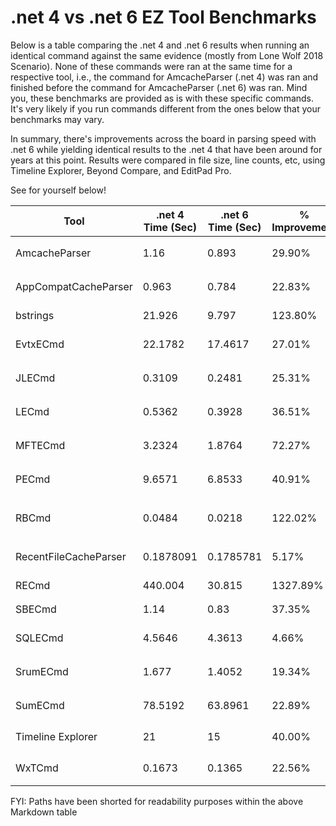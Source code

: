 # .net 4 vs .net 6 EZ Tool Benchmarks

Below is a table comparing the .net 4 and .net 6 results when running an identical command against the same evidence (mostly from Lone Wolf 2018 Scenario). None of these commands were ran at the same time for a respective tool, i.e., the command for AmcacheParser (.net 4) was ran and finished before the command for AmcacheParser (.net 6) was ran. Mind you, these benchmarks are provided as is with these specific commands. It's very likely if you run commands different from the ones below that your benchmarks may vary. 

In summary, there's improvements across the board in parsing speed with .net 6 while yielding identical results to the .net 4 that have been around for years at this point. Results were compared in file size, line counts, etc, using Timeline Explorer, Beyond Compare, and EditPad Pro. 

See for yourself below!

| Tool | .net 4 Time (Sec) | .net 6 Time (Sec) | % Improvement | Command Used |
|--|--|--|--|--|
| AmcacheParser | 1.16 | 0.893 | 29.90% | `.\AmcacheParser.exe -f   ".\LoneWolf2018\\Amcache.hve"   --csv ".\output" --debug --mp -i` |
| AppCompatCacheParser | 0.963 | 0.784 | 22.83% | `.\AppCompatCacheParser.exe -f   ".\LoneWolf2018\SYSTEM"   --csv c:\temp\ --debug` |
| bstrings | 21.926 | 9.797 | 123.80% | `.\bstrings.exe -d   ".\LoneWolf2018\" -a --ls cloudy` |
| EvtxECmd | 22.1782 | 17.4617 | 27.01% | `.\EvtxECmd.exe -d   ".\LoneWolf2018\logs"   --csv ".\LoneWolf2018\" --debug` |
| JLECmd | 0.3109 | 0.2481 | 25.31% | `.\JLECmd.exe -d   ".\LoneWolf2018\\Recent\"   --mp --csv ".\output"` |
| LECmd | 0.5362 | 0.3928 | 36.51% | `.\LECmd.exe -d   ".\LoneWolf2018\\Recent\"   --mp --csv ".\output"` |
| MFTECmd | 3.2324 | 1.8764 | 72.27% | `.\MFTECmd.exe -f   '.\LoneWolf2018\$MFT' --csv   ".\output"` |
| PECmd | 9.6571 | 6.8533 | 40.91% | `.\PECmd.exe -d   ".\LoneWolf2018\prefetch\" --csv   ".\LoneWolf2018\" --mp` |
| RBCmd | 0.0484 | 0.0218 | 122.02% | `.\RBCmd.exe -d   '.\LoneWolf2018\$Recycle.Bin\S-1-5-21-2734969515-1644526556-1039763013-1001'   --csv '.\output' --debug` |
| RecentFileCacheParser | 0.1878091 | 0.1785781 | 5.17% | `.\RecentFileCacheParser.exe -f   ".\LoneWolf2018\RecentFileCache.bcf"   --csv ".\output\"` |
| RECmd | 440.004 | 30.815 | 1327.89% | `.\RECmd.exe -d   ".\LoneWolf2018\" --sa cloudy --debug` |
| SBECmd | 1.14 | 0.83 | 37.35% | `.\SBECmd.exe -d   ".\LoneWolf2018\" --csv   ".\LoneWolf2018\" --debug` |
| SQLECmd | 4.5646 | 4.3613 | 4.66% | `.\SQLECmd.exe -d   .\LoneWolf2018\ --hunt --csv   .\LoneWolf2018\ --debug` |
| SrumECmd | 1.677 | 1.4052 | 19.34% | `.\SrumECmd.exe -d   ".\LoneWolf2018\" --csv   ".\output" --debug` |
| SumECmd | 78.5192 | 63.8961 | 22.89% | `.\SumECmd.exe -d   ".\LoneWolf2018\SUM" --csv   ".\LoneWolf2018\SUM" --debug` |
| Timeline Explorer | 21 | 15 | 40.00% | 1gb CSV generated from   EventTranscript.DB SQLECmd Query |
| WxTCmd | 0.1673 | 0.1365 | 22.56% | `.\WxTCmd.exe -f   '.\LoneWolf2018\\ActivitiesCache.db'   --csv '.\LoneWolf2018\'` |

FYI: Paths have been shorted for readability purposes within the above Markdown table

